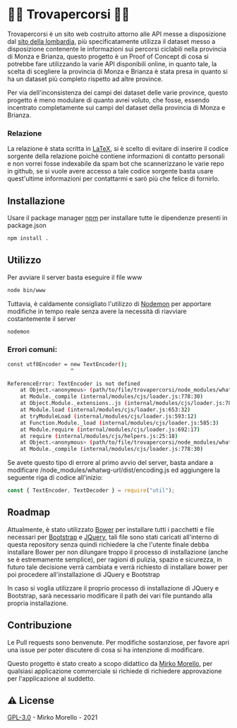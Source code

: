 # 🚵‍♀️ Trovapercorsi 🚵‍♀️

Trovapercorsi è un sito web costruito attorno alle API messe a disposizione dal [sito della lombardia](https://dati.lombardia.it/), più specificatamente utilizza il dataset messo a disposizione contenente le informazioni sui percorsi ciclabili nella provincia di Monza e Brianza, questo progetto è un Proof of Concept di cosa si potrebbe fare utilizzando la varie API disponibili online, in quanto tale, la scelta di scegliere la provincia di Monza e Brianza è stata presa in quanto si ha un dataset più completo rispetto ad altre province.

Per via dell'inconsistenza dei campi dei dataset delle varie province, questo progetto è meno modulare di quanto avrei voluto, che fosse, essendo incentrato completamente sui campi del dataset della provincia di Monza e Brianza.

### Relazione
La relazione è stata scritta in [LaTeX](https://www.latex-project.org/), si è scelto di evitare di inserire il codice sorgente della relazione poichè contiene informazioni di contatto personali e non vorrei fosse indexabile da spam bot che scannerizzano le varie repo in github, se si vuole avere accesso a tale codice sorgente basta usare quest'ultime informazioni per contattarmi e sarò più che felice di fornirlo.

## Installazione

Usare il package manager [npm](https://www.npmjs.com/) per installare tutte le dipendenze presenti in package.json

```bash
npm install .
```

## Utilizzo

Per avviare il server basta eseguire il file www
```bash
node bin/www
```
Tuttavia, è caldamente consigliato l'utilizzo di [Nodemon](https://www.npmjs.com/package/nodemon) per apportare modifiche in tempo reale senza avere la necessità di riavviare costantemente il server
```bash
nodemon
```
### Errori comuni:
```bash
const utf8Encoder = new TextEncoder();
                    ^

ReferenceError: TextEncoder is not defined
    at Object.<anonymous> (path/to/file/trovapercorsi/node_modules/whatwg-url/dist/encoding.js:2:21)
    at Module._compile (internal/modules/cjs/loader.js:778:30)
    at Object.Module._extensions..js (internal/modules/cjs/loader.js:789:10)
    at Module.load (internal/modules/cjs/loader.js:653:32)
    at tryModuleLoad (internal/modules/cjs/loader.js:593:12)
    at Function.Module._load (internal/modules/cjs/loader.js:585:3)
    at Module.require (internal/modules/cjs/loader.js:692:17)
    at require (internal/modules/cjs/helpers.js:25:18)
    at Object.<anonymous> (path/to/file/trovapercorsi/node_modules/whatwg-url/dist/url-state-machine.js:5:34)
    at Module._compile (internal/modules/cjs/loader.js:778:30)
```
Se avete questo tipo di errore al primo avvio del server, basta andare a modificare /node_modules/whatwg-url/dist/encoding.js ed aggiungere la seguente riga di codice all'inizio:
```javascript
const { TextEncoder, TextDecoder } = require("util");
```

## Roadmap
Attualmente, è stato utilizzato [Bower](https://bower.io/) per installare tutti i pacchetti e file necessari per [Bootstrap](https://getbootstrap.com/) e [JQuery](https://jquery.com/), tali file sono stati caricati all'interno di questa repository senza quindi richiedere la che l'utente finale debba installare Bower per non dilungare troppo il processo di installazione (anche se è estremamente semplice), per ragioni di pulizia, spazio e sicurezza, in futuro tale decisione verrà cambiata e verrà richiesto di installare bower per poi procedere all'installazione di JQuery e Bootstrap

In caso si voglia utilizzare il proprio processo di installazione di JQuery e Bootstrap, sarà necessario modificare il path dei vari file puntando alla propria installazione.

## Contribuzione
Le Pull requests sono benvenute. Per modifiche sostanziose, per favore apri una issue per poter discutere di cosa si ha intenzione di modificare.

Questo progetto è stato creato a scopo didattico da [Mirko Morello](https://github.com/MirkoMorello), per qualsiasi applicazione commerciale si richiede di richiedere approvazione per l'applicazione al suddetto.





## ⚠️ License
[GPL-3.0](https://choosealicense.com/licenses/gpl-3.0/) - Mirko Morello - 2021